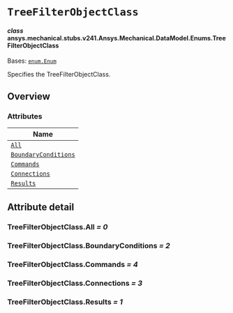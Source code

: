 # `TreeFilterObjectClass`

<a id="ansys.mechanical.stubs.v241.Ansys.Mechanical.DataModel.Enums.TreeFilterObjectClass"></a>

#### *class* ansys.mechanical.stubs.v241.Ansys.Mechanical.DataModel.Enums.TreeFilterObjectClass

Bases: [`enum.Enum`](https://docs.python.org/3/library/enum.html#enum.Enum)

Specifies the TreeFilterObjectClass.

<!-- !! processed by numpydoc !! -->

<a id="overview"></a>

## Overview

### Attributes

| Name |
| ------------------------------------------------------------------- |
| [`All`](#TreeFilterObjectClass.All) |
| [`BoundaryConditions`](#TreeFilterObjectClass.BoundaryConditions) |
| [`Commands`](#TreeFilterObjectClass.Commands) |
| [`Connections`](#TreeFilterObjectClass.Connections) |
| [`Results`](#TreeFilterObjectClass.Results) |

<a id="attribute-detail"></a>

## Attribute detail

<a id="TreeFilterObjectClass.All"></a>

### TreeFilterObjectClass.All *= 0*

<a id="TreeFilterObjectClass.BoundaryConditions"></a>

### TreeFilterObjectClass.BoundaryConditions *= 2*

<a id="TreeFilterObjectClass.Commands"></a>

### TreeFilterObjectClass.Commands *= 4*

<a id="TreeFilterObjectClass.Connections"></a>

### TreeFilterObjectClass.Connections *= 3*

<a id="TreeFilterObjectClass.Results"></a>

### TreeFilterObjectClass.Results *= 1*


